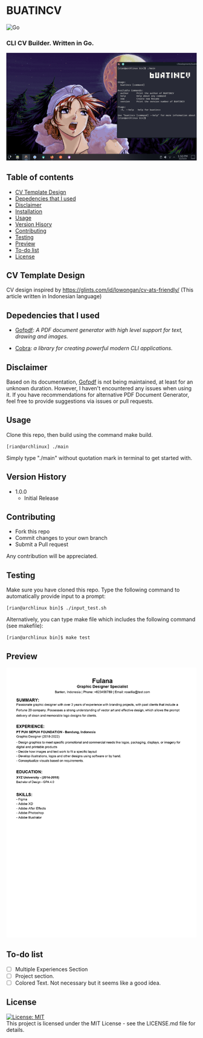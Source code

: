 # BUATINCV
![Go](https://img.shields.io/badge/go-%2300ADD8.svg?style=for-the-badge&logo=go&logoColor=white) 
### CLI CV Builder. Written in Go.

![preview](/img/1.png)

## Table of contents
- [CV Template Design](#cv-template-design)
- [Depedencies that I used](#depedencies-that-i-used)
- [Disclaimer](#disclaimer)
- [Installation](#installation)
- [Usage](#usage)
- [Version Hisory](#version-history)
- [Contributing](#contributing)
- [Testing](#testing)
- [Preview](#preview)
- [To-do list](#to-do-list)
- [License](#license)

## CV Template Design
CV design inspired by https://glints.com/id/lowongan/cv-ats-friendly/ (This article written in Indonesian language)

## Depedencies that I used 
- [Gofpdf](https://github.com/jung-kurt/gofpdf): _A PDF document generator with high level support for text, drawing and images._

- [Cobra](https://github.com/spf13/cobra): _a library for creating powerful modern CLI applications._

## Disclaimer
Based on its documentation, [Gofpdf](https://github.com/jung-kurt/gofpdf) is not being maintained, at least for an unknown duration. However, I haven't encountered any issues when using it. If you have recommendations for alternative PDF Document Generator, feel free to provide suggestions via issues or pull requests.

## Usage
Clone this repo, then build using the command make build.
```
[rian@archlinux] ./main
 ```
Simply type "./main" without quotation mark in terminal to get started with.

## Version History
- 1.0.0 
    - Initial Release

## Contributing
- Fork this repo
- Commit changes to your own branch
- Submit a Pull request

Any contribution will be appreciated.

## Testing
Make sure you have cloned this repo. Type the following command to automatically provide input to a prompt:
```
[rian@archlinux bin]$ ./input_test.sh
```
Alternatively, you can type make file which includes the following command (see makefile): 
```
[rian@archlinux bin]$ make test
```

## Preview
![fulana](img/preview.jpg)

## To-do list
- [ ] Multiple Experiences Section
- [ ] Project section.
- [ ] Colored Text. Not necessary but it seems like a good idea.

## License
[![License: MIT](https://img.shields.io/badge/License-MIT-yellow.svg)](https://opensource.org/licenses/MIT) <br/>
This project is licensed under the MIT License - see the LICENSE.md file for details.